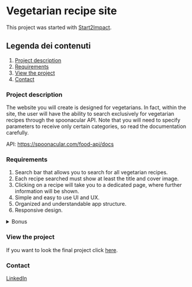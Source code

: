 # Vegetarian recipe site

This project was started with [Start2Impact](https://www.start2impact.it/).

## Legenda dei contenuti
1. [Project description](#description)
2. [Requirements](#req)
3. [View the project](#project)
4. [Contact](#contact)


### Project description
<a name="description"></a>

The website you will create is designed for vegetarians. In fact, within the site, the user will have the ability to search exclusively for vegetarian recipes through the spoonacular API. Note that you will need to specify parameters to receive only certain categories, so read the documentation carefully.

API: https://spoonacular.com/food-api/docs


### Requirements
<a name="req"></a>
1) Search bar that allows you to search for all vegetarian recipes.
2) Each recipe searched must show at least the title and cover image.
3) Clicking on a recipe will take you to a dedicated page, where further information will be shown.
4) Simple and easy to use UI and UX.
5) Organized and understandable app structure.
6) Responsive design.

<details>
<summary>Bonus</summary>
Use these technologies:<br>
1) React Router<br>
2) Axios<br>
3) React Hooks<br>
4) Redux or Context API
</details>

### View the project
<a name="project"></a>

If you want to look the final project click [here](https://vegetarian-recipes-ac5f3.web.app/).


### Contact
<a name="contact"></a>

[LinkedIn](https://www.linkedin.com/in/camilla-tofani-3b284a103/)


